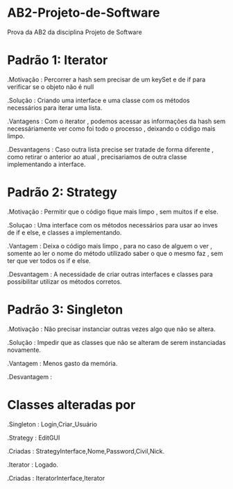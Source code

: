 # AB2-Projeto-de-Software
Prova da AB2 da disciplina Projeto de Software

# Padrão 1: Iterator
  .Motivação : Percorrer a hash sem precisar de um keySet e de if para verificar se o objeto não é null
  
  .Solução : Criando uma interface e uma classe com os métodos necessários para iterar uma lista.
  
  .Vantagens : Com o iterator , podemos acessar as informações da hash sem necessáriamente ver como foi todo o processo , deixando o código mais limpo.
  
  .Desvantagens : Caso outra lista precise ser tratade de forma diferente , como retirar o anterior ao atual , precisariamos de outra classe implementando a interface.
  
# Padrão 2: Strategy
   .Motivação : Permitir que o código fique mais limpo , sem muitos if e else.
   
   .Soluçao : Uma interface com os métodos necessários para usar ao inves de if e else, e classes a implementando.
   
   .Vantagem : Deixa o código mais limpo , para no caso de alguem o ver , somente ao ler o nome do método utilizado saber o que o mesmo faz , sem ter que ver todos os if e else.
   
   .Desvantagem : A necessidade de criar outras interfaces e classes para possibilitar utilizar os métodos corretos.
   
# Padrão 3: Singleton
  .Motivação : Não precisar instanciar outras vezes algo que não se altera.
  
  .Solução : Impedir que as classes que não se alteram de serem instanciadas novamente.
  
  .Vantagem : Menos gasto da memória.
  
  .Desvantagem : 
# Classes alteradas por
  .Singleton : Login,Criar_Usuário
   
  .Strategy : EditGUI 
   
   .Criadas : StrategyInterface,Nome,Password,Civil,Nick.
   
  .Iterator :  Logado.
  
   .Criadas : IteratorInterface,Iterator
